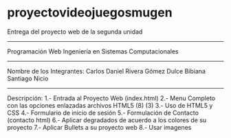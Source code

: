 # proyectovideojuegosmugen
Entrega del proyecto web de la segunda unidad
***************************************************************************
Programación Web
Ingeniería en Sistemas Computacionales
***************************************************************************
Nombre de los Integrantes:
Carlos Daniel Rivera Gómez
Dulce Bibiana Santiago Nicio
****************************************************************************
Descripción:
1.- Entrada al Proyecto Web (index.html)
2.- Menu Completo con las opciones enlazadas archivos HTML5 (8) (3)
3.- Uso de HTML5 y CSS
4.- Formulario de inicio de sesión
5.- Formulación de Contacto (contacto html)
6.- Aplicar degradados de acuerdo a los colores de su proyecto
7.- Aplicar Bullets a su proyecto web
8.- Usar imagenes
